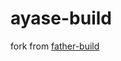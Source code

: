 # ayase-build

fork from [father-build](https://github.com/umijs/father/tree/2.x/packages/father-build)
